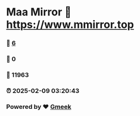 # Maa Mirror :link: https://www.mmirror.top 
### :page_facing_up: [6](https://www.mmirror.top/tag.html) 
### :speech_balloon: 0 
### :hibiscus: 11963 
### :alarm_clock: 2025-02-09 03:20:43 
### Powered by :heart: [Gmeek](https://github.com/Meekdai/Gmeek)

